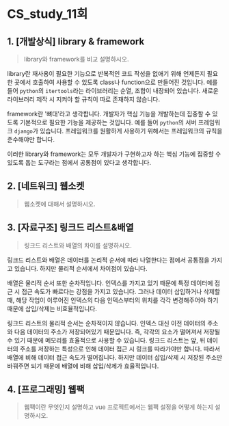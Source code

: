 # CS_study_11회

## 1. [개발상식] library & framework

> library와 framework를 비교 설명하시오.

library란 재사용이 필요한 기능으로 반복적인 코드 작성을 없애기 위해 언제든지 필요한 곳에서 호출하여 사용할 수 있도록 class나 function으로 만들어진 것입니다. 예를들어 `python`의 `itertools`라는 라이브러리는 순열, 조합이 내장되어 있습니다. 새로운 라이브러리 제작 시 지켜야 할 규칙이 따로 존재하지 않습니다.

framework란 '뼈대'라고 생각합니다. 개발자가 핵심 기능을 개발하는데 집중할 수 있도록 기본적으로 필요한 기능을 제공하는 것입니다. 예를 들어 `python`의 서버 프레임워크 `django`가 있습니다. 프레임워크를 원활하게 사용하기 위해서는 프레임워크의 규칙을 준수해야만 합니다.

이러한 library와 framework는 모두 개발자가 구현하고자 하는 핵심 기능에 집중할 수 있도록 돕는 도구라는 점에서 공통점이 있다고 생각합니다.



## 2. [네트워크] 웹소켓

> 웹소켓에 대해서 설명하시오.

## 3. [자료구조] 링크드 리스트&배열

> 링크드 리스트와 배열의 차이를 설명하시오.

링크드 리스트와 배열은 데이터를 논리적 순서에 따라 나열한다는 점에서 공통점을 가지고 있습니다. 하지만 물리적 순서에서 차이점이 있습니다.

배열은 물리적 순서 또한 순차적입니다. 인덱스를 가지고 있기 때문에 특정 데이터에 접근 시 접근 속도가 빠르다는 강점을 가지고 있습니다. 그러나 데이터 삽입하거나 삭제할 때, 해당 작업이 이루어진 인덱스의 다음 인덱스부터의 위치를 각각 변경해주어야 하기 때문에 삽입/삭제는 비효율적입니다.

링크드 리스트의 물리적 순서는 순차적이지 않습니다. 인덱스 대신 이전 데이터의 주소와 다음 데이터의 주소가 저장되어있기 때문입니다. 즉, 각각의 요소가 떨어져서 저장될 수 있기 때문에 메모리를 효율적으로 사용할 수 있습니다. 링크드 리스트는 앞, 뒤 데이터의 주소를 저장하는 특성으로 인해 데이터 접근 시 링크를 따라가야만 합니다. 따라서 배열에 비해 데이터 접근 속도가 떨어집니다. 하지만 데이터 삽입/삭제 시 저장된 주소만 바꿔주면 되기 때문에 배열에 비해 삽입/삭제가 효율적입니다.



## 4. [프로그래밍] 웹팩

> 웹팩이란 무엇인지 설명하고 vue 프로젝트에서는 웹팩 설정을 어떻게 하는지 설명하시오.